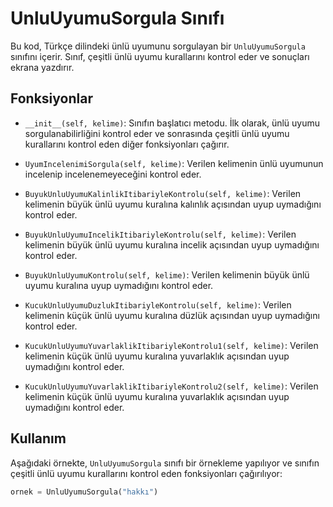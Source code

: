 # UnluUyumuSorgula Sınıfı

Bu kod, Türkçe dilindeki ünlü uyumunu sorgulayan bir `UnluUyumuSorgula` sınıfını içerir. Sınıf, çeşitli ünlü uyumu kurallarını kontrol eder ve sonuçları ekrana yazdırır.

## Fonksiyonlar

- `__init__(self, kelime)`: Sınıfın başlatıcı metodu. İlk olarak, ünlü uyumu sorgulanabilirliğini kontrol eder ve sonrasında çeşitli ünlü uyumu kurallarını kontrol eden diğer fonksiyonları çağırır.

- `UyumIncelenimiSorgula(self, kelime)`: Verilen kelimenin ünlü uyumunun incelenip incelenemeyeceğini kontrol eder.

- `BuyukUnluUyumuKalinlikItibariyleKontrolu(self, kelime)`: Verilen kelimenin büyük ünlü uyumu kuralına kalınlık açısından uyup uymadığını kontrol eder.

- `BuyukUnluUyumuIncelikItibariyleKontrolu(self, kelime)`: Verilen kelimenin büyük ünlü uyumu kuralına incelik açısından uyup uymadığını kontrol eder.

- `BuyukUnluUyumuKontrolu(self, kelime)`: Verilen kelimenin büyük ünlü uyumu kuralına uyup uymadığını kontrol eder.

- `KucukUnluUyumuDuzlukItibariyleKontrolu(self, kelime)`: Verilen kelimenin küçük ünlü uyumu kuralına düzlük açısından uyup uymadığını kontrol eder.

- `KucukUnluUyumuYuvarlaklikItibariyleKontrolu1(self, kelime)`: Verilen kelimenin küçük ünlü uyumu kuralına yuvarlaklık açısından uyup uymadığını kontrol eder.

- `KucukUnluUyumuYuvarlaklikItibariyleKontrolu2(self, kelime)`: Verilen kelimenin küçük ünlü uyumu kuralına yuvarlaklık açısından uyup uymadığını kontrol eder.

## Kullanım

Aşağıdaki örnekte, `UnluUyumuSorgula` sınıfı bir örnekleme yapılıyor ve sınıfın çeşitli ünlü uyumu kurallarını kontrol eden fonksiyonları çağırılıyor:

```python
ornek = UnluUyumuSorgula("hakkı")
